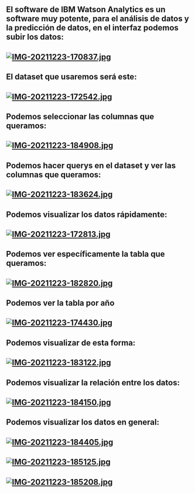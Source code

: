 ## El software de IBM Watson Analytics es un software muy potente, para el análisis de datos y la predicción de datos, en el interfaz podemos subir los datos:
## [![IMG-20211223-170837.jpg](https://i.postimg.cc/qvgw6kWs/IMG-20211223-170837.jpg)](https://postimg.cc/68JnDNWq)

## El dataset que usaremos será este:
## [![IMG-20211223-172542.jpg](https://i.postimg.cc/sfHq6D7L/IMG-20211223-172542.jpg)](https://postimg.cc/vD90DyP7)

## Podemos seleccionar las columnas que queramos:
## [![IMG-20211223-184908.jpg](https://i.postimg.cc/J4MQNzN9/IMG-20211223-184908.jpg)](https://postimg.cc/rzZWccYJ)

## Podemos hacer querys en el dataset y ver las columnas que queramos:
## [![IMG-20211223-183624.jpg](https://i.postimg.cc/Pq29gmPm/IMG-20211223-183624.jpg)](https://postimg.cc/xkN6HNGC)

## Podemos visualizar los datos rápidamente:
## [![IMG-20211223-172813.jpg](https://i.postimg.cc/fyCyxSJB/IMG-20211223-172813.jpg)](https://postimg.cc/n9snxzKD)

## Podemos ver específicamente la tabla que queramos:
## [![IMG-20211223-182820.jpg](https://i.postimg.cc/287mSLtK/IMG-20211223-182820.jpg)](https://postimg.cc/D80RC0nr)

## Podemos ver la tabla por año
## [![IMG-20211223-174430.jpg](https://i.postimg.cc/fTnz2Kxp/IMG-20211223-174430.jpg)](https://postimg.cc/F1pX10CV)

## Podemos visualizar de esta forma: 
## [![IMG-20211223-183122.jpg](https://i.postimg.cc/g0ZGdtbv/IMG-20211223-183122.jpg)](https://postimg.cc/JyMf5qnn)

## Podemos visualizar la relación entre los datos:
## [![IMG-20211223-184150.jpg](https://i.postimg.cc/sXprtBCy/IMG-20211223-184150.jpg)](https://postimg.cc/Ppr9D5qF)

## Podemos visualizar los datos en general:
## [![IMG-20211223-184405.jpg](https://i.postimg.cc/G2b0wC0V/IMG-20211223-184405.jpg)](https://postimg.cc/2q99hgS7)
## [![IMG-20211223-185125.jpg](https://i.postimg.cc/1zZ2wQzX/IMG-20211223-185125.jpg)](https://postimg.cc/SnDgbHCb)
## [![IMG-20211223-185208.jpg](https://i.postimg.cc/Fzp248Fs/IMG-20211223-185208.jpg)](https://postimg.cc/N2yN8NrW)
